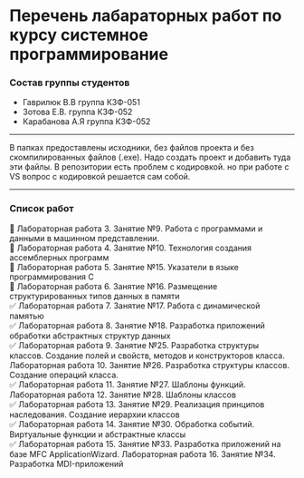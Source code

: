 # Перечень лабараторных работ по курсу системное программирование
### Состав группы студентов
- Гаврилюк В.В группа КЗФ-051
- Зотова Е.В. группа КЗФ-052
- Карабанова А.Я группа КЗФ-052
____
В папках предоставлены исходники, без файлов проекта и без скомпилированных файлов (.exe). Надо создать проект и добавить туда эти файлы. В репозитории есть проблем с кодировкой. но при работе с VS вопрос с кодировкой решается сам собой.
____
### Список работ
:black_square_button: Лабораторная работа 3. Занятие №9. Работа с программами и данными в машинном представлении.    
:black_square_button: Лабораторная работа 4. Занятие №10. Технология создания ассемблерных программ    
:black_square_button: Лабораторная работа 5. Занятие №15. Указатели в языке программирования С    
:black_square_button: Лабораторная работа 6. Занятие №16. Размещение структурированных типов данных в памяти    
:white_check_mark: Лабораторная работа 7. Занятие №17. Работа с динамической памятью    
:white_check_mark: Лабораторная работа 8. Занятие №18. Разработка приложений обработки абстрактных структур данных    
:white_check_mark: Лабораторная работа 9. Занятие №25. Разработка структуры классов. Создание полей и свойств, методов и конструкторов класса. Лабораторная работа 10. Занятие №26. Разработка структуры классов. Создание операций класса.    
:white_check_mark: Лабораторная работа 11. Занятие №27. Шаблоны функций. Лабораторная работа 12. Занятие №28. Шаблоны классов    
:white_check_mark: Лабораторная работа 13. Занятие №29. Реализация принципов наследования. Создание иерархии классов    
:white_check_mark: Лабораторная работа 14. Занятие №30. Обработка событий. Виртуальные функции и абстрактные классы    
:white_check_mark: Лабораторная работа 15. Занятие №33. Разработка приложений на базе MFC ApplicationWizard. Лабораторная работа 16. Занятие №34. Разработка MDI-приложений    

